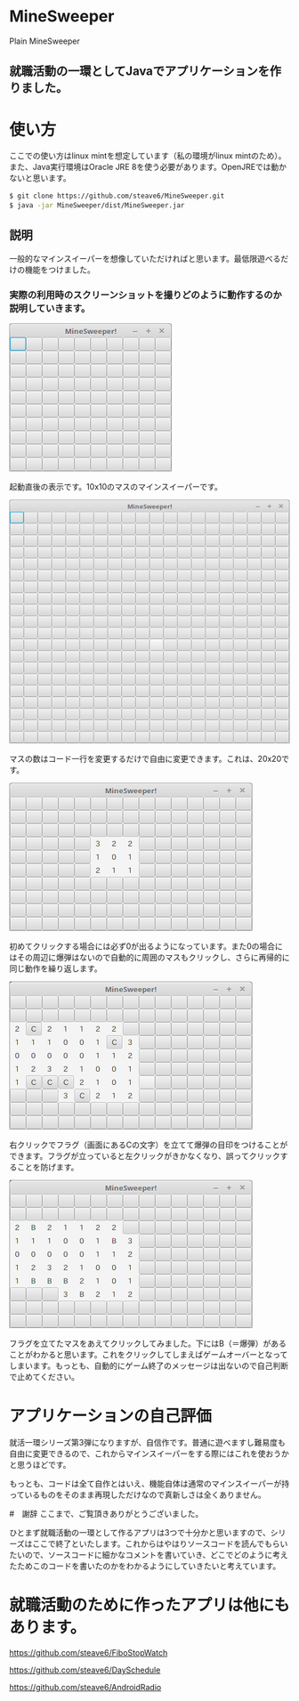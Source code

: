 # MineSweeper
Plain MineSweeper

## 就職活動の一環としてJavaでアプリケーションを作りました。

# 使い方
ここでの使い方はlinux mintを想定しています（私の環境がlinux mintのため）。
また、Java実行環境はOracle JRE 8を使う必要があります。OpenJREでは動かないと思います。

```bash
$ git clone https://github.com/steave6/MineSweeper.git
$ java -jar MineSweeper/dist/MineSweeper.jar
```

## 説明
一般的なマインスイーパーを想像していただければと思います。最低限遊べるだけの機能をつけました。

### 実際の利用時のスクリーンショットを撮りどのように動作するのか説明していきます。

![10x10](./img/initiated.png)

起動直後の表示です。10x10のマスのマインスイーパーです。

![20x20](./img/20x20.png)

マスの数はコード一行を変更するだけで自由に変更できます。これは、20x20です。

![10x10pushed](./img/firstclick.png)

初めてクリックする場合には必ず0が出るようになっています。また0の場合にはその周辺に爆弾はないので自動的に周囲のマスもクリックし、さらに再帰的に同じ動作を繰り返します。


![25x35](./img/CisFlag.png)

右クリックでフラグ（画面にあるCの文字）を立てて爆弾の目印をつけることができます。フラグが立っていると左クリックがきかなくなり、誤ってクリックすることを防げます。

![25x35pushed](./img/BisMine.png)

フラグを立てたマスをあえてクリックしてみました。下にはB（＝爆弾）があることがわかると思います。これをクリックしてしまえばゲームオーバーとなってしまいます。もっとも、自動的にゲーム終了のメッセージは出ないので自己判断で止めてください。


# アプリケーションの自己評価

就活一環シリーズ第3弾になりますが、自信作です。普通に遊べますし難易度も自由に変更できるので、これからマインスイーパーをする際にはこれを使おうかと思うほどです。

もっとも、コードは全て自作とはいえ、機能自体は通常のマインスイーパーが持っているものをそのまま再現しただけなので真新しさは全くありません。


#　謝辞
ここまで、ご覧頂きありがとうございました。

ひとまず就職活動の一環として作るアプリは3つで十分かと思いますので、シリーズはここで終了といたします。これからはやはりソースコードを読んでもらいたいので、ソースコードに細かなコメントを書いていき、どこでどのように考えたためこのコードを書いたのかをわかるようにしていきたいと考えています。

# 就職活動のために作ったアプリは他にもあります。

https://github.com/steave6/FiboStopWatch

https://github.com/steave6/DaySchedule

https://github.com/steave6/AndroidRadio
